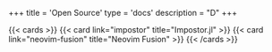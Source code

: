 +++
title = 'Open Source'
type = 'docs'
description = "D"
+++


{{< cards >}}
  {{< card link="impostor" title="Impostor.jl" >}}
  {{< card link="neovim-fusion" title="Neovim Fusion" >}}
{{< /cards >}}

